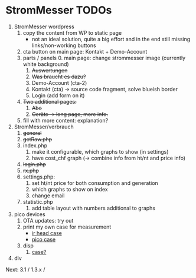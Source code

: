 # StromMesser TODOs

1. StromMesser wordpress   
   1. copy the content from WP to static page
      * not an ideal solution, quite a big effort and in the end still missing links/non-working buttons      
   1. cta button on main page: Kontakt + Demo-Account
   1. parts / panels
      0. main page: change strommesser image (currently white background)
      1. ~~Auswertungen~~
      2. ~~Was braucht es dazu?~~
      3. Demo-Account (cta-2)
      4. Kontakt (cta) -> source code fragment, solve blueish border
      5. Login (add form on it)
   1. ~~Two additional pages:~~
      1. ~~Abo~~
      2. ~~Geräte -> long page, more info.~~
   1. fill with more content: explanation?
2. StromMesser/verbrauch
   1. ~~general~~
   2. ~~getRaw.php~~
   3. index.php
      1. make it configurable, which graphs to show (in settings)
      1. have cost_chf graph (-> combine info from ht/nt and price info)
   4. ~~login.php~~
   5. ~~rx.php~~
   6. settings.php:
      1. set ht/nt price for both consumption and generation 
      1. which graphs to show on index
      1. change email
   7. statistic.php
      1. add table layout with numbers additional to graphs
3. pico devices
   1. OTA updates: try out
   1. print my own case for measurement
      * [ir head case][irHeadCase]
      * [pico case][picoCase]
   1. disp
      1. [case?][displayCase]
4. div


Next: 3.1 / 1.3.x / 


[displayCase]: https://www.thingiverse.com/thing:4767008
[irHeadCase]: https://www.thingiverse.com/thing:3378332
[picoCase]: [https://www.thingiverse.com/thing:4895274]
[micropython-ota]:[https://pypi.org/project/micropython-ota]